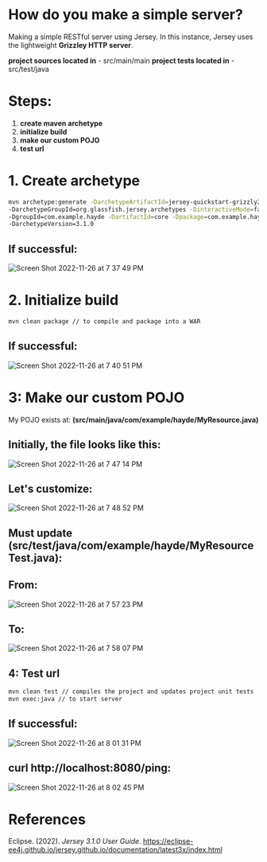 # How do you make a simple server? 

Making a simple RESTful server using Jersey. In this instance, Jersey uses the lightweight 
**Grizzley HTTP server**. 

**project sources located in** - src/main/main 
**project tests located in** - src/test/java 

# Steps: 
1. **create maven archetype** 
2. **initialize build**
3. **make our custom POJO** 
4. **test url** 


# 1. Create archetype 
```zsh 
mvn archetype:generate -DarchetypeArtifactId=jersey-quickstart-grizzly2 \
-DarchetypeGroupId=org.glassfish.jersey.archetypes -DinteractiveMode=false \
-DgroupId=com.example.hayde -DartifactId=core -Dpackage=com.example.hayde \
-DarchetypeVersion=3.1.0
``` 
## If successful: 
![Screen Shot 2022-11-26 at 7 37 49 PM](https://user-images.githubusercontent.com/109105989/204114123-93385b0e-dab2-430f-8db2-0f27effdb3db.png)

# 2. Initialize build
```zsh 
mvn clean package // to compile and package into a WAR 
``` 

## If successful: 
![Screen Shot 2022-11-26 at 7 40 51 PM](https://user-images.githubusercontent.com/109105989/204114168-9c28c6a5-f9f6-4094-b3c1-b3a025ad6b04.png)

# 3: Make our custom POJO 
My POJO exists at: **(src/main/java/com/example/hayde/MyResource.java)** 

## Initially, the file looks like this: 
![Screen Shot 2022-11-26 at 7 47 14 PM](https://user-images.githubusercontent.com/109105989/204114269-55fa9eab-2cea-4e5c-9fe4-d35f004fee04.png)

## Let's customize: 
![Screen Shot 2022-11-26 at 7 48 52 PM](https://user-images.githubusercontent.com/109105989/204114311-0de99a28-1b3c-4c01-8cb2-a2c0750d4028.png)

## Must update (src/test/java/com/example/hayde/MyResourceTest.java): 
## From: 
![Screen Shot 2022-11-26 at 7 57 23 PM](https://user-images.githubusercontent.com/109105989/204114512-1f11c9cd-0d3a-4e00-bbf1-dacdcf291202.png)
## To: 
![Screen Shot 2022-11-26 at 7 58 07 PM](https://user-images.githubusercontent.com/109105989/204114533-c8ff2d1b-ae82-45cc-b997-4a2548317856.png)

## 4: Test url 
```zsh 
mvn clean test // compiles the project and updates project unit tests 
mvn exec:java // to start server
``` 
## If successful: 
![Screen Shot 2022-11-26 at 8 01 31 PM](https://user-images.githubusercontent.com/109105989/204114595-4cbd320f-1f59-412a-bd38-a0a24881e3a7.png)

## curl http://localhost:8080/ping: 
![Screen Shot 2022-11-26 at 8 02 45 PM](https://user-images.githubusercontent.com/109105989/204114638-1e813d89-14c5-418c-82ea-f4a2393ee2e0.png)



  
# References 
Eclipse. (2022). *Jersey 3.1.0 User Guide*. <https://eclipse-ee4j.github.io/jersey.github.io/documentation/latest3x/index.html> 

